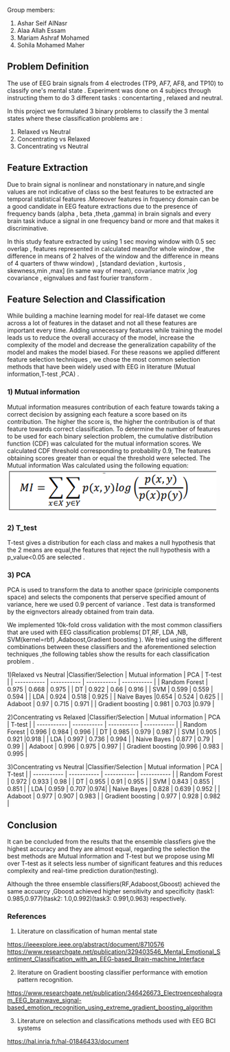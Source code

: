 Group members:

1) Ashar Seif AlNasr
2) Alaa Allah Essam
3) Mariam Ashraf Mohamed 
4) Sohila Mohamed Maher


## Problem Definition
The use of EEG brain signals from 4 electrodes (TP9, AF7, AF8, and TP10) to classify one's mental state . Experiment was done on 4 subjecs through instructing them to  do 3 different tasks : concentarting , relaxed and neutral.

In this project we formulated 3 binary problems to classify the 3 mental states where these classification problems are :
1) Relaxed vs Neutral
2) Concentrating vs Relaxed
3) Concentrating vs Neutral

## Feature Extraction 
Due to brain signal is nonlinear and nonstationary in nature,and single values are not indicative of class so the best features to be extracted are temporal statistical features .Moreover features in frquency domain can be a good candidate in EEG feature extractions due to the presence of frequency bands (alpha , beta ,theta ,gamma) in brain signals and every brain task induce a signal in one frequency band or more and that makes it discriminative.
 
 In this study feature extracted by using 1 sec moving window with 0.5 sec overlap , features represented in calculated mean(for whole window , the difference in means of 2 halves of the window and the difference in means of 4 quarters of thww window) , [standard deviation , kurtosis , skewness,min ,max] (in same way of mean), covariance matrix ,log covariance , eignvalues and fast fourier transform .

## Feature Selection and Classification 
While building a machine learning model for real-life dataset
we come across a lot of features in the dataset and not all these features are important every time. Adding unnecessary features while training the model leads us to reduce the overall accuracy of the model, increase the complexity of the model and decrease the generalization capability of the model and makes the model biased.
For these reasons we applied different feature selection techniques , we chose the most common selection methods that have been widely used with EEG in literature (Mutual information,T-test ,PCA) .

### 1) **Mutual information** 
Mutual information measures contribution of each feature towards taking a correct decision by assigning each feature a score based on its contribution. The higher the score is, the higher the contribution is of that feature towards correct classification. To determine the number of features to be used for each binary selection problem, the cumulative distribution function (CDF) was calculated for the mutual information scores. We calculated CDF threshold corresponding to probability 0.9, The features obtaining scores greater than or equal the threshold were selected. The Mutual information Was calculated using the following equation:
![](MI.png)

### 2) **T_test** 
T-test gives a distribution for each class and makes a null hypothesis that the 2 means are equal,the features that reject the null hypothesis with a p_value<0.05 are selected .

### 3) **PCA**
PCA is used to transform the data to another space (priniciple components space) and selects the components that perserve specified amount of variance, here we used 0.9 percent of variance . Test data is transformed by the eignvectors already obtained from train data.

We implemented 10k-fold cross validation with the most common classifiers that are used with EEG classification problems( DT,RF, LDA ,NB, SVM(kernel=rbf) ,Adaboost,Gradient boosting ). We tried using the different combinations between these classifiers and the aforementioned selection techniques ,the following tables show the results for each classification problem .
 
1)Relaxed vs Neutral 
|Classifier/Selection | Mutual information | PCA | T-test |
| ----------- | ----------- | ----------- | ----------- |
| Random Forest | 0.975      | 0.668     | 0.975      |
| DT   | 0.922        | 0.66  | 0.916       |
| SVM  | 0.599        | 0.559  | 0.594       |
| LDA      | 0.924 | 0.518     | 0.925 |
| Naive Bayes   |0.654       | 0.524   | 0.625       |
| Adaboot      | 0.97 | 0.715  | 0.971 |
| Gradient boosting      | 0.981      | 0.703      |0.979       |

2)Concentrating vs Relaxed
|Classifier/Selection | Mutual information | PCA | T-test |
| ----------- | ----------- | ----------- | ----------- |
| Random Forest | 0.996      | 0.984    | 0.996       |
| DT   | 0.985       | 0.979   | 0.987       |
| SVM  | 0.905        | 0.921  |0.918       |
|  LDA     | 0.997 | 0.736     | 0.994 |
| Naive Bayes   | 0.877        | 0.79   | 0.99        |
| Adaboot       | 0.996 | 0.975     | 0.997 |
| Gradient boosting      |0.996      | 0.983    |   0.995     |

3)Concentrating vs Neutral
|Classifier/Selection | Mutual information | PCA | T-test |
| ----------- | ----------- | ----------- | ----------- |
| Random Forest | 0.972      | 0.933     | 0.98    |
| DT   | 0.955       | 0.91   | 0.955     |
| SVM  | 0.843        | 0.855  | 0.851      |
| LDA      | 0.959 | 0.707     |0.974|
| Naive Bayes  | 0.828        | 0.639   | 0.952       |
| Adaboot     | 0.977 | 0.907     | 0.983 |
| Gradient boosting    | 0.977      | 0.928     | 0.982      |

## Conclusion 
It can be concluded from the results that the ensemble classfiers give the highest accuracy and they are almost equal, regarding the selection the best methods are Mutual information and T-test but we propose using MI over T-test as it selects less number of significant features and this reduces complexity and real-time prediction duration(testing).

Although the three ensemble classifiers(RF,Adaboost,Gboost) achieved the same accuarcy ,Gboost achieved higher sensitivity and specificity (task1: 0.985,0.977)(task2: 1.0,0.992)(task3: 0.991,0.963) respectively.

### References
1) Literature on classification of human mental state 

https://ieeexplore.ieee.org/abstract/document/8710576
https://www.researchgate.net/publication/329403546_Mental_Emotional_Sentiment_Classification_with_an_EEG-based_Brain-machine_Interface

2) literature on Gradient boosting classifier performance with emotion pattern recognition.

https://www.researchgate.net/publication/346426673_Electroencephalogram_EEG_brainwave_signal-based_emotion_recognition_using_extreme_gradient_boosting_algorithm

3) Literature on selection and classifications methods used with EEG BCI systems

https://hal.inria.fr/hal-01846433/document




